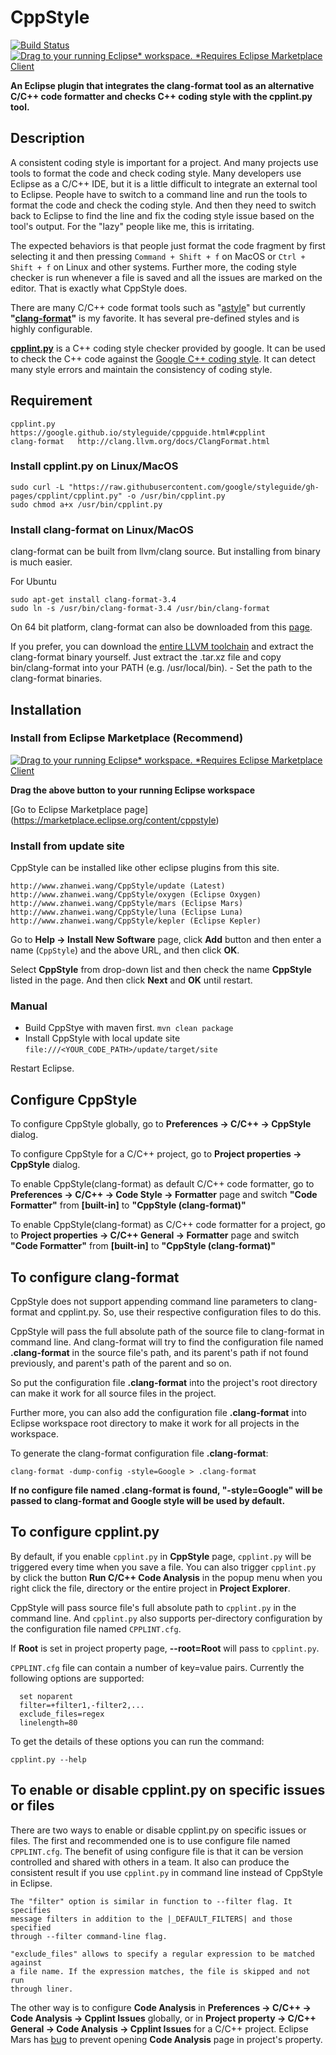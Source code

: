 CppStyle
========================
[![Build Status](https://travis-ci.org/wangzw/CppStyle.svg?branch=master)](https://travis-ci.org/wangzw/CppStyle)
[![Drag to your running Eclipse* workspace. *Requires Eclipse Marketplace Client](https://marketplace.eclipse.org/sites/all/themes/solstice/public/images/marketplace/btn-install.png)](http://marketplace.eclipse.org/marketplace-client-intro?mpc_install=2192883 "Drag to your running Eclipse* workspace. *Requires Eclipse Marketplace Client")

**An Eclipse plugin that integrates the clang-format tool as an alternative C/C++ code formatter and checks C++ coding style with the cpplint.py tool.**

## Description
A consistent coding style is important for a project. And many projects use tools to format the code and check coding style. Many developers use Eclipse as a C/C++ IDE, but it is a little difficult to integrate an external tool to Eclipse. People have to switch to a command line and run the tools to format the code and check the coding style. And then they need to switch back to Eclipse to find the line and fix the coding style issue based on the tool's output. For the "lazy" people like me, this is irritating.

The expected behaviors is that people just format the code fragment by first selecting it and then pressing `Command + Shift + f` on MacOS or `Ctrl + Shift + f` on Linux and other systems. Further more, the coding style checker is run whenever a file is saved and all the issues are marked on the editor. That is exactly what CppStyle does.

There are many C/C++ code format tools such as "[astyle](http://astyle.sourceforge.net/)" but currently **"[clang-format](http://clang.llvm.org/docs/ClangFormat.html)"** is my favorite. It has several pre-defined styles and is highly configurable.

**[cpplint.py](https://google.github.io/styleguide/cppguide.html#cpplint)** is a C++ coding style checker provided by google. It can be used to check the C++ code against the [Google C++ coding style](http://google-styleguide.googlecode.com/svn/trunk/cppguide.html). It can detect many style errors and maintain the consistency of coding style.

## Requirement
    cpplint.py     https://google.github.io/styleguide/cppguide.html#cpplint
    clang-format   http://clang.llvm.org/docs/ClangFormat.html

### Install cpplint.py on Linux/MacOS

    sudo curl -L "https://raw.githubusercontent.com/google/styleguide/gh-pages/cpplint/cpplint.py" -o /usr/bin/cpplint.py
    sudo chmod a+x /usr/bin/cpplint.py

### Install clang-format on Linux/MacOS
clang-format can be built from llvm/clang source. But installing from binary is much easier.

For Ubuntu

    sudo apt-get install clang-format-3.4
    sudo ln -s /usr/bin/clang-format-3.4 /usr/bin/clang-format

On 64 bit platform, clang-format can also be downloaded from this [page](https://sublime.wbond.net/packages/Clang%20Format).

If you prefer, you can download the [entire LLVM toolchain](http://llvm.org/releases/download.html) and extract the clang-format binary yourself. Just extract the .tar.xz file and copy bin/clang-format into your PATH (e.g. /usr/local/bin). - Set the path to the clang-format binaries.

## Installation

### Install from Eclipse Marketplace (Recommend)

[![Drag to your running Eclipse* workspace. *Requires Eclipse Marketplace Client](https://marketplace.eclipse.org/sites/all/themes/solstice/public/images/marketplace/btn-install.png)](http://marketplace.eclipse.org/marketplace-client-intro?mpc_install=2192883 "Drag to your running Eclipse* workspace. *Requires Eclipse Marketplace Client")

**Drag the above button to your running Eclipse workspace**

[Go to Eclipse Marketplace page] (https://marketplace.eclipse.org/content/cppstyle)

### Install from update site

CppStyle can be installed like other eclipse plugins from this site.

    http://www.zhanwei.wang/CppStyle/update (Latest)
    http://www.zhanwei.wang/CppStyle/oxygen (Eclipse Oxygen)
    http://www.zhanwei.wang/CppStyle/mars (Eclipse Mars)
    http://www.zhanwei.wang/CppStyle/luna (Eclipse Luna)
    http://www.zhanwei.wang/CppStyle/kepler (Eclipse Kepler)

Go to **Help -> Install New Software** page, click **Add** button and then enter a name (`CppStyle`) and the above URL, and then click **OK**.

Select **CppStyle** from drop-down list and then check the name **CppStyle** listed in the page. And then click **Next** and **OK** until restart.

### Manual

* Build CppStye with maven first. ```mvn clean package```
* Install CppStyle with local update site ```file:///<YOUR_CODE_PATH>/update/target/site```

Restart Eclipse.

## Configure CppStyle

To configure CppStyle globally, go to **Preferences -> C/C++ -> CppStyle** dialog.

To configure CppStyle for a C/C++ project, go to **Project properties -> CppStyle** dialog.

To enable CppStyle(clang-format) as default C/C++ code formatter, go to **Preferences -> C/C++ -> Code Style -> Formatter** page and switch **"Code Formatter"** from **[built-in]** to **"CppStyle (clang-format)"**

To enable CppStyle(clang-format) as C/C++ code formatter for a project, go to **Project properties -> C/C++ General -> Formatter** page and switch **"Code Formatter"** from **[built-in]** to **"CppStyle (clang-format)"**

## To configure clang-format

CppStyle does not support appending command line parameters to clang-format and cpplint.py. So, use their respective configuration files to do this.

CppStyle will pass the full absolute path of the source file to clang-format in command line. And clang-format will try to find the configuration file named **.clang-format** in the source file's path, and its parent's path if not found previously, and parent's path of the parent and so on.

So put the configuration file **.clang-format** into the project's root directory can make it work for all source files in the project.

Further more, you can also add the configuration file **.clang-format** into Eclipse workspace root directory to make it work for all projects in the workspace.

To generate the clang-format configuration file **.clang-format**:

    clang-format -dump-config -style=Google > .clang-format

**If no configure file named .clang-format is found, "-style=Google" will be passed to clang-format and Google style will be used by default.**

## To configure cpplint.py

By default, if you enable `cpplint.py` in **CppStyle** page, `cpplint.py` will be triggered every time when you save a file. You can also trigger `cpplint.py` by click the button **Run C/C++ Code Analysis** in the popup menu when you right click the file, directory or the entire project in **Project Explorer**.

CppStyle will pass source file's full absolute path to `cpplint.py` in the command line. And `cpplint.py` also supports per-directory configuration by the configuration file named `CPPLINT.cfg`.

If **Root** is set in project property page, **--root=Root** will pass to `cpplint.py`.

`CPPLINT.cfg` file can contain a number of key=value pairs.
    Currently the following options are supported:

      set noparent
      filter=+filter1,-filter2,...
      exclude_files=regex
      linelength=80

To get the details of these options you can run the command:

    cpplint.py --help

## To enable or disable cpplint.py on specific issues or files

There are two ways to enable or disable cpplint.py on specific issues or files. The first and recommended one is to use configure file named `CPPLINT.cfg`. The benefit of using configure file is that it can be version controlled and shared with others in a team. It also can produce the consistent result if you use `cpplint.py` in command line instead of CppStyle in Eclipse.

    The "filter" option is similar in function to --filter flag. It specifies
    message filters in addition to the |_DEFAULT_FILTERS| and those specified
    through --filter command-line flag.

    "exclude_files" allows to specify a regular expression to be matched against
    a file name. If the expression matches, the file is skipped and not run
    through liner.

The other way is to configure **Code Analysis** in **Preferences -> C/C++ -> Code Analysis -> Cpplint Issues** globally, or in **Project property -> C/C++ General -> Code Analysis -> Cpplint Issues** for a C/C++ project. Eclipse Mars has [bug](https://bugs.eclipse.org/bugs/show_bug.cgi?id=471967) to prevent opening **Code Analysis** page in project's property.
